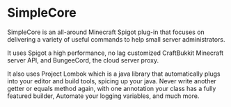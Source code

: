 # SimpleCore
SimpleCore is an all-around Minecraft Spigot plug-in that focuses on delivering a variety of useful commands to help small server administrators.

It uses Spigot a high performance, no lag customized CraftBukkit Minecraft server API, and BungeeCord, the cloud server proxy.

It also uses Project Lombok which is a java library that automatically plugs into your editor and build tools, spicing up your java.
Never write another getter or equals method again, with one annotation your class has a fully featured builder, Automate your logging variables, and much more. 
